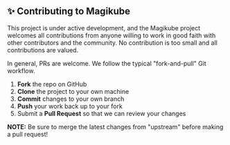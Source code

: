 ## ✨ Contributing to Magikube

This project is under active development, and the Magikube project welcomes all 
contributions from anyone willing to work in good faith with other contributors 
and the community. No contribution is too small and all contributions are valued.

In general, PRs are welcome. We follow the typical "fork-and-pull" Git workflow.
 1. **Fork** the repo on GitHub
 2. **Clone** the project to your own machine
 3. **Commit** changes to your own branch
 4. **Push** your work back up to your fork
 5. Submit a **Pull Request** so that we can review your changes

**NOTE:** Be sure to merge the latest changes from "upstream" before making a pull request!